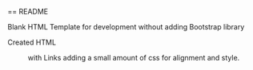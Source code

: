 == README

Blank HTML Template for development without adding Bootstrap library

Created HTML <Header> <nav> with Links adding a small amount of css for alignment and style.